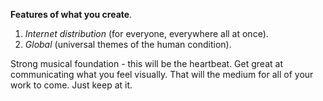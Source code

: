 
**Features of what you create**.
1. *Internet distribution* (for everyone, everywhere all at once).
2. *Global* (universal themes of the human condition).

Strong musical foundation - this will be the heartbeat. Get great at communicating what you feel visually. That will the medium for all of your work to come. Just keep at it.

